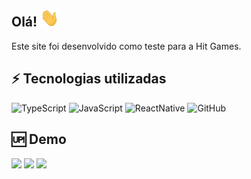 ## Olá! <img src="https://raw.githubusercontent.com/victoralmeidadev/victoralmeidadev/master/wave.gif" width="30px">

Este site foi desenvolvido como teste para a Hit Games.

## ⚡ Tecnologias utilizadas

![TypeScript](https://img.shields.io/badge/-TypeScript-black?style=flat-square&logo=typescript)
![JavaScript](https://img.shields.io/badge/-JavaScript-black?style=flat-square&logo=javascript)
![ReactNative](https://img.shields.io/badge/-ReactNative-black?style=flat-square&logo=react)
![GitHub](https://img.shields.io/badge/-GitHub-black?style=flat-square&logo=github)

## 🆙 Demo
<div>
<img src="https://user-images.githubusercontent.com/30902898/175036078-416071f9-4ed6-4df0-8c3e-48e1512aae0c.jpeg" width="200px">
<img src="https://user-images.githubusercontent.com/30902898/175036102-df0c5233-59ce-491c-b337-3ac13a422a19.jpeg" width="200px">
<img src="https://user-images.githubusercontent.com/30902898/175036153-bdffd98c-636e-4504-aa62-04d8aa913c50.jpeg" width="200px">
 </div>
